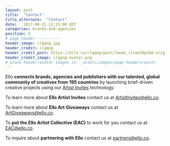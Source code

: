 ```yaml
---
layout: post
title:  "Contact"
title_alternate:  "Contact"
date:   2017-08-21 12:15:00 EDT
categories: brands-and-agencies
position: 5
# page header ----------
header_image: clqqng.jpg
header_credit: clqqng
header_credit_post: https://ello.co/clqqng/post/lmuee_iluao5dpt8d-ocjg
header_credit_image: clqqng-avatar.png
# place header/avatar images in: _assets/images/page-headers/posts
---
```


Ello **connects brands, agencies and publishers with our talented, global community of creatives from 195 countries** by launching brief-driven creative projects using our [Artist Invites](https://ello.co/artist-invites) technology.

To learn more about **Ello Artist Invites** contact us at ArtistInvites@ello.co.

To learn more about **Ello Art Giveaways** contact us at ArtGiveaways@ello.co.

To **put the Ello Artist Collective (EAC)** to work for you contact us at EAC@ello.co.

To inquire about **partnering with Ello** contact us at partners@ello.co.
